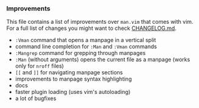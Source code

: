 ### Improvements

This file contains a list of improvements over `man.vim` that comes with
vim. For a full list of changes you might want to check
[CHANGELOG.md](CHANGELOG.md).

- `:Vman` command that opens a manpage in a vertical split
- command line completion for `:Man` and `:Vman` commands
- `:Mangrep` command for grepping through manpages
- `:Man` (without arguments) opens the current file as a manpage (works only for
  `nroff` files)
- `[[` and `]]` for navigating manpage sections
- improvements to manpage syntax highlighting
- docs
- faster plugin loading (uses vim's autoloading)
- a lot of bugfixes
